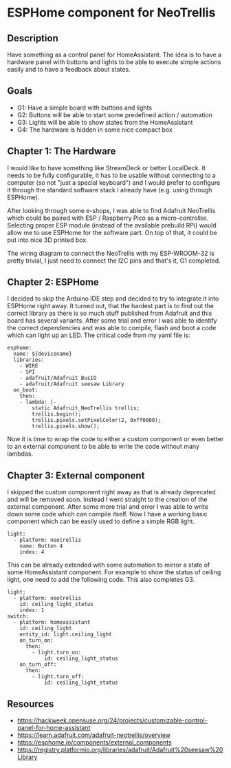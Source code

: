 # ESPHome component for NeoTrellis

## Description

Have something as a control panel for HomeAssistant. The idea is to have a hardware panel with buttons and lights to be able to execute simple actions easily and to have a feedback about states.

## Goals

* G1: Have a simple board with buttons and lights
* G2: Buttons will be able to start some predefined action / automation
* G3: Lights will be able to show states from the HomeAssistant
* G4: The hardware is hidden in some nice compact box

## Chapter 1: The Hardware

I would like to have something like StreamDeck or better LocalDeck. It needs to be fully configurable, it has to be usable without connecting to a computer (so not "just a special keyboard") and I would prefer to configure it through the standard software stack I already have (e.g. using through ESPHome).

After looking through some e-shops, I was able to find Adafruit NeoTrellis which could be paired with ESP / Raspberry Pico as a micro-controller. Selecting proper ESP module (instead of the available prebuild RPi) would allow me to use ESPHome for the software part. On top of that, it could be put into nice 3D printed box.

The wiring diagram to connect the NeoTrellis with my ESP-WROOM-32 is pretty trivial, I just need to connect the I2C pins and that's it, G1 completed.

## Chapter 2: ESPHome

I decided to skip the Arduino IDE step and decided to try to integrate it into ESPHome right away. It turned out, that the hardest part is to find out the correct library as there is so much stuff published from Adafruit and this board has several variants. After some trial and error I was able to identify the correct dependencies and was able to compile, flash and boot a code which can light up an LED. The critical code from my yaml file is:

    esphome:
      name: ${devicename}
      libraries:
        - WIRE
        - SPI
        - adafruit/Adafruit BusIO
        - adafruit/Adafruit seesaw Library
      on_boot:
        then:
        - lambda: |-
            static Adafruit_NeoTrellis trellis;
            trellis.begin();
            trellis.pixels.setPixelColor(2, 0xff0000);
            trellis.pixels.show();

Now it is time to wrap the code to either a custom component or even better to an external component to be able to write the code without many lambdas.

## Chapter 3: External component

I skipped the custom component right away as that is already deprecated and will be removed soon. Instead I went straight to the creation of the external component. After some more trial and error I was able to write down some code which can compile itself. Now I have a working basic component which can be easily used to define a simple RGB light.

    light:
      - platform: neotrellis
        name: Button 4
        index: 4

This can be already extended with some automation to mirror a state of some HomeAssistant component. For example to show the status of ceiling light, one need to add the following code. This also completes G3.

    light:
      - platform: neotrellis
        id: ceiling_light_status
        index: 1
    switch:
      - platform: homeassistant
        id: ceiling_light
        entity_id: light.ceiling_light
        on_turn_on:
          then:
            - light.turn_on:
                id: ceiling_light_status
        on_turn_off:
          then:
            - light.turn_off:
                id: ceiling_light_status

## Resources

* https://hackweek.opensuse.org/24/projects/customizable-control-panel-for-home-assistant
* https://learn.adafruit.com/adafruit-neotrellis/overview
* https://esphome.io/components/external_components
* https://registry.platformio.org/libraries/adafruit/Adafruit%20seesaw%20Library
